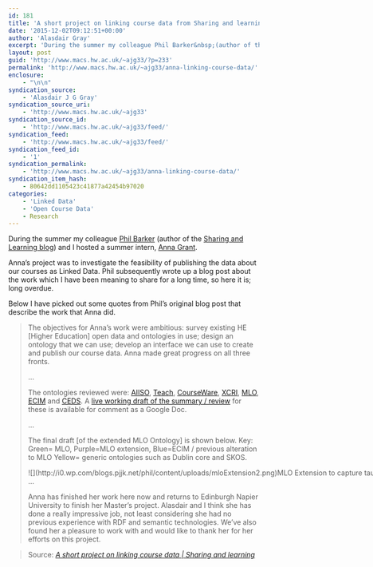 ```yaml
---
id: 181
title: 'A short project on linking course data from Sharing and learning'
date: '2015-12-02T09:12:51+00:00'
author: 'Alasdair Gray'
excerpt: 'During the summer my colleague Phil Barker&nbsp;(author of the Sharing and Learning blog)&nbsp;and I hosted a summer intern, Anna Grant. Anna&rsquo;s project was to investigate the feasibility of publishing the data about our courses as Linked Data. Phil subsequently wrote up a blog post about the work which I have been meaning to share for [&hellip;]'
layout: post
guid: 'http://www.macs.hw.ac.uk/~ajg33/?p=233'
permalink: 'http://www.macs.hw.ac.uk/~ajg33/anna-linking-course-data/'
enclosure:
    - "\n\n"
syndication_source:
    - 'Alasdair J G Gray'
syndication_source_uri:
    - 'http://www.macs.hw.ac.uk/~ajg33'
syndication_source_id:
    - 'http://www.macs.hw.ac.uk/~ajg33/feed/'
syndication_feed:
    - 'http://www.macs.hw.ac.uk/~ajg33/feed/'
syndication_feed_id:
    - '1'
syndication_permalink:
    - 'http://www.macs.hw.ac.uk/~ajg33/anna-linking-course-data/'
syndication_item_hash:
    - 80642dd1105423c41877a42454b97020
categories:
    - 'Linked Data'
    - 'Open Course Data'
    - Research
---
```


During the summer my colleague [Phil Barker](http://www.macs.hw.ac.uk/~philb/) (author of the [Sharing and Learning blog](http://blogs.pjjk.net/phil/)) and I hosted a summer intern, [Anna Grant](https://www.linkedin.com/in/annalgrant).

Anna’s project was to investigate the feasibility of publishing the data about our courses as Linked Data. Phil subsequently wrote up a blog post about the work which I have been meaning to share for a long time, so here it is; long overdue.

Below I have picked out some quotes from Phil’s original blog post that describe the work that Anna did.

> The objectives for Anna’s work were ambitious: survey existing HE \[Higher Education\] open data and ontologies in use; design an ontology that we can use; develop an interface we can use to create and publish our course data. Anna made great progress on all three fronts.
> 
> …
> 
> The ontologies reviewed were: [AIISO](http://vocab.org/aiiso/schema), [Teach](http://linkedscience.org/teach/ns/), [CourseWare](http://www.resist-noe.org/index.html), [XCRI](http://shop.bsigroup.com/ProductDetail/?pid=000000000030259242), [MLO](ftp://ftp.cenorm.be/PUBLIC/CWAs/e-Europe/WS-LT/CWA15903-00-2008-Dec.pdf), [ECIM](ftp://ftp.cen.eu/CEN/Sectors/TCandWorkshops/Workshops/CWA16077.pdf) and [CEDS](https://ceds.ed.gov/). A [live working draft of the summary / review](https://docs.google.com/document/d/1Aqp-x1j1Vzoo3d3tPateL8DBiByCnbhBsJ4r1hTdZgg/edit?usp=sharing) for these is available for comment as a Google Doc.
> 
> …
> 
> The final draft \[of the extended MLO Ontology\] is shown below. Key: Green= MLO, Purple=MLO extension, Blue=ECIM / previous alteration to MLO Yellow= generic ontologies such as Dublin core and SKOS.
> 
> <div class="wp-caption alignnone" style="width: 1625px">![](http://i0.wp.com/blogs.pjjk.net/phil/content/uploads/mloExtension2.png)MLO Extension to capture taught courses and their relationships to degree programmes.
> 
> </div>…
> 
> Anna has finished her work here now and returns to Edinburgh Napier University to finish her Master’s project. Alasdair and I think she has done a really impressive job, not least considering she had no previous experience with RDF and semantic technologies. We’ve also found her a pleasure to work with and would like to thank her for her efforts on this project.

> Source: *[A short project on linking course data | Sharing and learning](http://blogs.pjjk.net/phil/a-short-project-on-linking-course-data/)*